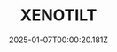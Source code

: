 ---
title: "XENOTILT"
id: 2008980
date: 2025-01-07T00:00:20.181Z
link: games/steam/recent/xenotilt
image: http://media.steampowered.com/steamcommunity/public/images/apps/2008980/b0c6b9cd1a958b4e41fcd9b0a1b4b8828a748e8a.jpg
playtime_2weeks: 2
playtime_forever: 120
playtime_windows_forever: 0
playtime_mac_forever: 0
playtime_linux_forever: 120
playtime_deck_forever: 120
---